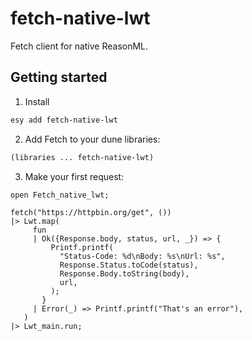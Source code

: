 # fetch-native-lwt

Fetch client for native ReasonML.

## Getting started

1. Install

```sh
esy add fetch-native-lwt
```

2. Add Fetch to your dune libraries:

```lisp
(libraries ... fetch-native-lwt)
```

3. Make your first request:

```re
open Fetch_native_lwt;

fetch("https://httpbin.org/get", ())
|> Lwt.map(
     fun
     | Ok({Response.body, status, url, _}) => {
         Printf.printf(
           "Status-Code: %d\nBody: %s\nUrl: %s",
           Response.Status.toCode(status),
           Response.Body.toString(body),
           url,
         );
       }
     | Error(_) => Printf.printf("That's an error"),
   )
|> Lwt_main.run;
```
